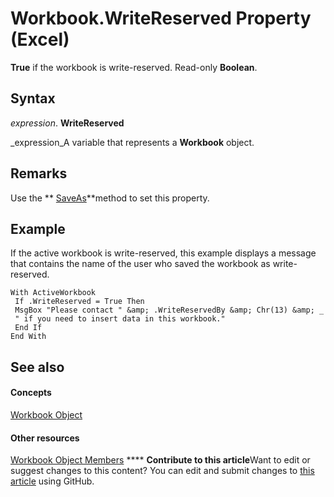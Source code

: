 
# Workbook.WriteReserved Property (Excel)

 **True** if the workbook is write-reserved. Read-only **Boolean**.


## Syntax

 _expression_. **WriteReserved**

 _expression_A variable that represents a  **Workbook** object.


## Remarks

Use the  ** [SaveAs](fbc3ce55-27a3-aa07-3fdb-77b0d611e394.md)**method to set this property.


## Example

If the active workbook is write-reserved, this example displays a message that contains the name of the user who saved the workbook as write-reserved.


```
With ActiveWorkbook 
 If .WriteReserved = True Then 
 MsgBox "Please contact " &amp; .WriteReservedBy &amp; Chr(13) &amp; _ 
 " if you need to insert data in this workbook." 
 End If 
End With
```


## See also


#### Concepts


 [Workbook Object](8c00aa60-c974-eed3-0812-3c9625eb0d4c.md)
#### Other resources


 [Workbook Object Members](dce102a3-25de-3ff4-2ce5-bc56e08baca7.md)
****   **Contribute to this article**Want to edit or suggest changes to this content? You can edit and submit changes to  [this article](https://github.com/jhershey00/VBA_Excel_Test/OpenXMLCon/articles/96cc86d1-0e77-b6f3-3045-f6346de0f969.md) using GitHub.

